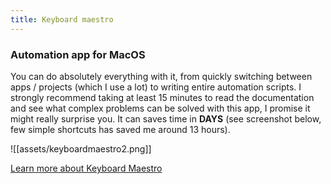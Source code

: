 ```yaml
---
title: Keyboard maestro
---
```


### Automation app for MacOS

You can do absolutely everything with it, from quickly switching between apps / projects (which I use a lot) to writing entire automation scripts. I strongly recommend taking at least 15 minutes to read the documentation and see what complex problems can be solved with this app, I promise it might really surprise you. It can saves time in **DAYS** (see screenshot below, few simple shortcuts has saved me around 13 hours).

![[assets/keyboardmaestro2.png]]

[Learn more about Keyboard Maestro](https://www.keyboardmaestro.com/main/)